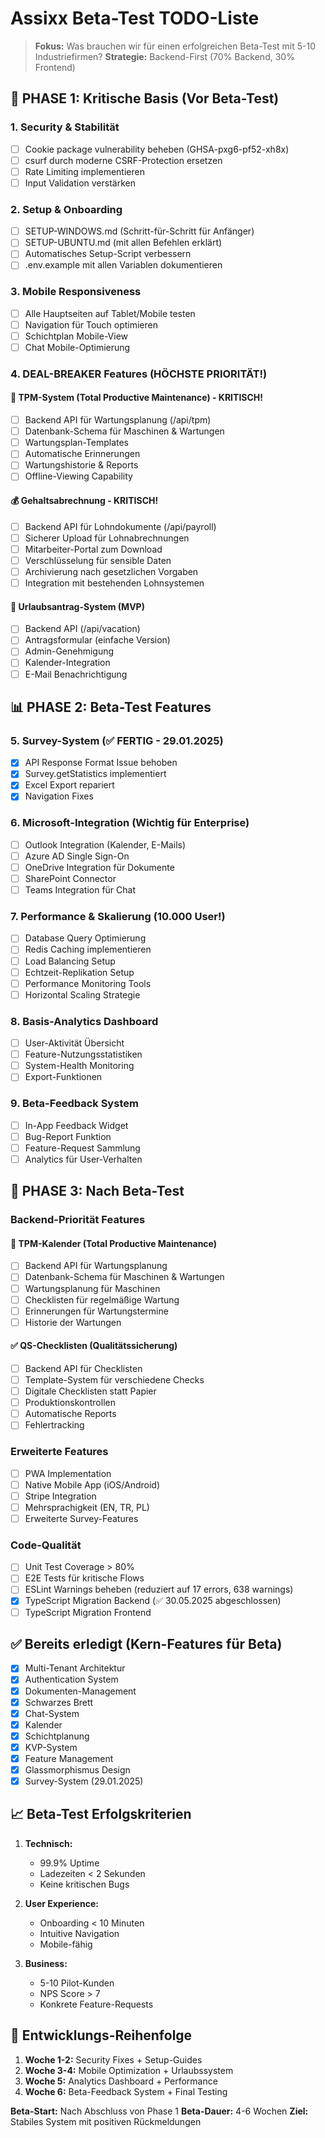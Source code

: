 # Assixx Beta-Test TODO-Liste

> **Fokus:** Was brauchen wir für einen erfolgreichen Beta-Test mit 5-10 Industriefirmen?
> **Strategie:** Backend-First (70% Backend, 30% Frontend)

## 🚨 PHASE 1: Kritische Basis (Vor Beta-Test)

### 1. Security & Stabilität

- [ ] Cookie package vulnerability beheben (GHSA-pxg6-pf52-xh8x)
- [ ] csurf durch moderne CSRF-Protection ersetzen
- [ ] Rate Limiting implementieren
- [ ] Input Validation verstärken

### 2. Setup & Onboarding

- [ ] SETUP-WINDOWS.md (Schritt-für-Schritt für Anfänger)
- [ ] SETUP-UBUNTU.md (mit allen Befehlen erklärt)
- [ ] Automatisches Setup-Script verbessern
- [ ] .env.example mit allen Variablen dokumentieren

### 3. Mobile Responsiveness

- [ ] Alle Hauptseiten auf Tablet/Mobile testen
- [ ] Navigation für Touch optimieren
- [ ] Schichtplan Mobile-View
- [ ] Chat Mobile-Optimierung

### 4. DEAL-BREAKER Features (HÖCHSTE PRIORITÄT!)

#### 🔧 TPM-System (Total Productive Maintenance) - KRITISCH!

- [ ] Backend API für Wartungsplanung (/api/tpm)
- [ ] Datenbank-Schema für Maschinen & Wartungen
- [ ] Wartungsplan-Templates
- [ ] Automatische Erinnerungen
- [ ] Wartungshistorie & Reports
- [ ] Offline-Viewing Capability

#### 💰 Gehaltsabrechnung - KRITISCH!

- [ ] Backend API für Lohndokumente (/api/payroll)
- [ ] Sicherer Upload für Lohnabrechnungen
- [ ] Mitarbeiter-Portal zum Download
- [ ] Verschlüsselung für sensible Daten
- [ ] Archivierung nach gesetzlichen Vorgaben
- [ ] Integration mit bestehenden Lohnsystemen

#### 🌴 Urlaubsantrag-System (MVP)

- [ ] Backend API (/api/vacation)
- [ ] Antragsformular (einfache Version)
- [ ] Admin-Genehmigung
- [ ] Kalender-Integration
- [ ] E-Mail Benachrichtigung

## 📊 PHASE 2: Beta-Test Features

### 5. Survey-System (✅ FERTIG - 29.01.2025)

- [x] API Response Format Issue behoben
- [x] Survey.getStatistics implementiert
- [x] Excel Export repariert
- [x] Navigation Fixes

### 6. Microsoft-Integration (Wichtig für Enterprise)

- [ ] Outlook Integration (Kalender, E-Mails)
- [ ] Azure AD Single Sign-On
- [ ] OneDrive Integration für Dokumente
- [ ] SharePoint Connector
- [ ] Teams Integration für Chat

### 7. Performance & Skalierung (10.000 User!)

- [ ] Database Query Optimierung
- [ ] Redis Caching implementieren
- [ ] Load Balancing Setup
- [ ] Echtzeit-Replikation Setup
- [ ] Performance Monitoring Tools
- [ ] Horizontal Scaling Strategie

### 8. Basis-Analytics Dashboard

- [ ] User-Aktivität Übersicht
- [ ] Feature-Nutzungsstatistiken
- [ ] System-Health Monitoring
- [ ] Export-Funktionen

### 9. Beta-Feedback System

- [ ] In-App Feedback Widget
- [ ] Bug-Report Funktion
- [ ] Feature-Request Sammlung
- [ ] Analytics für User-Verhalten

## 🔄 PHASE 3: Nach Beta-Test

### Backend-Priorität Features

#### 🔧 TPM-Kalender (Total Productive Maintenance)

- [ ] Backend API für Wartungsplanung
- [ ] Datenbank-Schema für Maschinen & Wartungen
- [ ] Wartungsplanung für Maschinen
- [ ] Checklisten für regelmäßige Wartung
- [ ] Erinnerungen für Wartungstermine
- [ ] Historie der Wartungen

#### ✅ QS-Checklisten (Qualitätssicherung)

- [ ] Backend API für Checklisten
- [ ] Template-System für verschiedene Checks
- [ ] Digitale Checklisten statt Papier
- [ ] Produktionskontrollen
- [ ] Automatische Reports
- [ ] Fehlertracking

### Erweiterte Features

- [ ] PWA Implementation
- [ ] Native Mobile App (iOS/Android)
- [ ] Stripe Integration
- [ ] Mehrsprachigkeit (EN, TR, PL)
- [ ] Erweiterte Survey-Features

### Code-Qualität

- [ ] Unit Test Coverage > 80%
- [ ] E2E Tests für kritische Flows
- [ ] ESLint Warnings beheben (reduziert auf 17 errors, 638 warnings)
- [x] TypeScript Migration Backend (✅ 30.05.2025 abgeschlossen)
- [ ] TypeScript Migration Frontend

## ✅ Bereits erledigt (Kern-Features für Beta)

- [x] Multi-Tenant Architektur
- [x] Authentication System
- [x] Dokumenten-Management
- [x] Schwarzes Brett
- [x] Chat-System
- [x] Kalender
- [x] Schichtplanung
- [x] KVP-System
- [x] Feature Management
- [x] Glassmorphismus Design
- [x] Survey-System (29.01.2025)

## 📈 Beta-Test Erfolgskriterien

1. **Technisch:**

   - 99.9% Uptime
   - Ladezeiten < 2 Sekunden
   - Keine kritischen Bugs

2. **User Experience:**

   - Onboarding < 10 Minuten
   - Intuitive Navigation
   - Mobile-fähig

3. **Business:**
   - 5-10 Pilot-Kunden
   - NPS Score > 7
   - Konkrete Feature-Requests

## 🎯 Entwicklungs-Reihenfolge

1. **Woche 1-2:** Security Fixes + Setup-Guides
2. **Woche 3-4:** Mobile Optimization + Urlaubssystem
3. **Woche 5:** Analytics Dashboard + Performance
4. **Woche 6:** Beta-Feedback System + Final Testing

**Beta-Start:** Nach Abschluss von Phase 1
**Beta-Dauer:** 4-6 Wochen
**Ziel:** Stabiles System mit positiven Rückmeldungen
